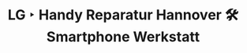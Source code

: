 ---
title: LG ‣ Handy Reparatur Hannover 🛠️ Smartphone Werkstatt
description: 
heading: LG Smartphones
name: LG
---